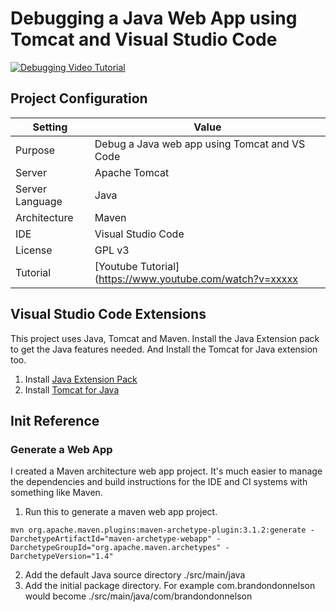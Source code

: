 # Debugging a Java Web App using Tomcat and Visual Studio Code

[![Debugging Video Tutorial](https://img.youtube.com/vi/xxxx/0.jpg)](https://www.youtube.com/watch?v=xxxx)


## Project Configuration 
| Setting | Value |
| --- | --- |
| Purpose | Debug a Java web app using Tomcat and VS Code |
| Server | Apache Tomcat |
| Server Language | Java |
| Architecture | Maven |
| IDE | Visual Studio Code |
| License | GPL v3 |
| Tutorial | [Youtube Tutorial](https://www.youtube.com/watch?v=xxxxx |


## Visual Studio Code Extensions
This project uses Java, Tomcat and Maven. Install the Java Extension pack to get the Java features needed. And Install the Tomcat for Java extension too.

1. Install [Java Extension Pack](https://marketplace.visualstudio.com/items?itemName=adashen.vscode-tomcat)
2. Install [Tomcat for Java](https://marketplace.visualstudio.com/items?itemName=vscjava.vscode-java-pack)


## Init Reference

### Generate a Web App
I created a Maven architecture web app project. It's much easier to manage the dependencies and build instructions for the IDE and CI systems with something like Maven. 

1. Run this to generate a maven web app project. 
```
mvn org.apache.maven.plugins:maven-archetype-plugin:3.1.2:generate -DarchetypeArtifactId="maven-archetype-webapp" -DarchetypeGroupId="org.apache.maven.archetypes" -DarchetypeVersion="1.4"
```

2. Add the default Java source directory ./src/main/java
3. Add the initial package directory. For example com.brandondonnelson would become ./src/main/java/com/brandondonnelson



